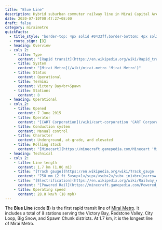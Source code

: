 ```yaml
---
title: "Blue Line"
description: Hybrid suburban commuter railway line in Mirai Capital Area
date: 2020-07-10T00:47:27+08:00
draft: false
category: miraimetro
quickFacts:
  - title_style: "border-top: 4px solid #0433ff;border-bottom: 4px solid #0433ff;"
  - route_sign: [B]
  - heading: Overview
  - cols_2:
    - title: Type
      content: "[Rapid transit](https://en.wikipedia.org/wiki/Rapid_transit 'Rapid transit')"
    - title: System
      content: "[Mirai Metro](/wiki/mirai-metro 'Mirai Metro')"
    - title: Status
      content: Operational
    - title: Termini
      content: Victory Bay<br>Spawn
    - title: Stations
      content: 8
  - heading: Operational
  - cols_2:
    - title: Opened
      content: 7 June 2015
    - title: Operator
      content: "[CART Corporation](/wiki/cart-corporation 'CART Corporation')"
    - title: Conduction system
      content: Manual control
    - title: Character
      content: Underground, at-grade, and elevated
    - title: Rolling stock
      content: "[Minecart](https://minecraft.gamepedia.com/Minecart 'Minecart') with custom block<br><small>(Blue [Concrete](https://minecraft.gamepedia.com/Concrete 'Concrete'))</small>"
  - heading: Technical
  - cols_2:
    - title: Line length
      content: 1.7 km (1.06 mi)
    - title: "[Track gauge](https://en.wikipedia.org/wiki/Track_gauge 'Track gauge')"
      content: "750 mm (2 ft ​5<sup>1</sup>/<sub>2</sub> in)<br>[narrow gauge](https://en.wikipedia.org/wiki/Narrow-gauge_railway 'Narrow-gauge railway')"
    - title: "[Electrification](https://en.wikipedia.org/wiki/Railway_electrification_system 'Railway electrification system')"
      content: "[Powered Rail](https://minecraft.gamepedia.com/Powered_Rail 'Powered Rail')"
    - title: Operating speed
      content: 28.8 km/h (18 mph)
---
```


The **Blue Line** (code **B**) is the first rapid transit line of [Mirai Metro](/wiki/mirai-metro "Mirai Metro"). It includes a total of 8 stations serving the Victory Bay, Redstone Valley, City Loop, Big Snow, and Spawn Chunk districts. At 1.7 km, it is the longest line of Mirai Metro.